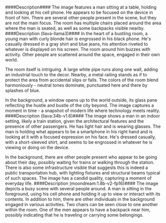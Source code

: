 ####Description####
The image features a man sitting at a table, holding and looking at his cell phone. He appears to be focused on the device in front of him. There are several other people present in the scene, but they are not the main focus. The room has multiple chairs placed around the area where the man is seated, as well as some backpacks visible nearby.
####Description (llava-llama3)####
In the heart of a bustling room, a young man with curly blonde hair is engrossed in his black phone. He's casually dressed in a gray shirt and blue jeans, his attention riveted to whatever is displayed on his screen. The room around him buzzes with activity. Other people are scattered around the space, engaged in their own world.

The room itself is intriguing. A large white pipe runs along one wall, adding an industrial touch to the decor. Nearby, a metal railing stands as if to protect the area from accidental slips or falls. The colors of the room blend harmoniously - neutral tones dominate, punctuated here and there by splashes of blue.

In the background, a window opens up to the world outside, its glass pane reflecting the hustle and bustle of the city beyond. The image captures a moment in time - a snapshot of modern life where technology meets reality.
####Description (llava:34b-v1.6)####
The image shows a man in an indoor setting, likely a train station, given the architectural features and the presence of other passengers. He has light hair and is wearing glasses. The man is holding what appears to be a smartphone in his right hand and is looking at it with a focused expression on his face. He's dressed casually, with a short-sleeved shirt, and seems to be engrossed in whatever he is viewing or doing on the device.

In the background, there are other people present who appear to be going about their day, possibly waiting for trains or walking through the station. There is also some infrastructure visible that suggests this is indeed a public transportation hub, with lighting fixtures and structural beams typical of such spaces. The image has a candid quality, capturing a moment of everyday life.
####Description (moondream:1.8b-v2-fp16)####
The image depicts a busy scene with several people around. A man is sitting in the foreground, using his cell phone and holding it up to view or interact with its contents. In addition to him, there are other individuals in the background engaged in various activities. Two chairs can be seen close to one another within the room. One of the men appears to have a backpack near him, possibly indicating that he is traveling or carrying some belongings.
